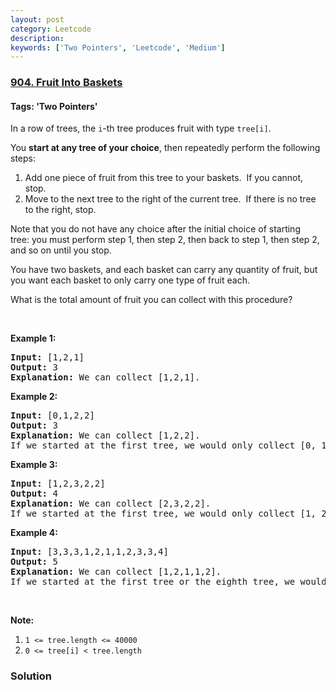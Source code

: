 ```yaml
---
layout: post
category: Leetcode
description: 
keywords: ['Two Pointers', 'Leetcode', 'Medium']
---
```

### [904. Fruit Into Baskets](https://leetcode.com/problems/fruit-into-baskets)

#### Tags: 'Two Pointers'

<div class="content__u3I1 question-content__JfgR"><div><p>In a row of trees, the <code>i</code>-th tree produces fruit with type <code>tree[i]</code>.</p>
<p>You <strong>start at any tree of your choice</strong>, then repeatedly perform the following steps:</p>
<ol>
<li>Add one piece of fruit from this tree to your baskets.  If you cannot, stop.</li>
<li>Move to the next tree to the right of the current tree.  If there is no tree to the right, stop.</li>
</ol>
<p>Note that you do not have any choice after the initial choice of starting tree: you must perform step 1, then step 2, then back to step 1, then step 2, and so on until you stop.</p>
<p>You have two baskets, and each basket can carry any quantity of fruit, but you want each basket to only carry one type of fruit each.</p>
<p>What is the total amount of fruit you can collect with this procedure?</p>
<p> </p>
<p><strong>Example 1:</strong></p>
<pre><strong>Input: </strong><span id="example-input-1-1">[1,2,1]</span>
<strong>Output: </strong><span id="example-output-1">3</span>
<strong><span>Explanation: </span></strong><span>We can collect [1,2,1].</span>
</pre>
<div>
<p><strong>Example 2:</strong></p>
<pre><strong>Input: </strong><span id="example-input-2-1">[0,1,2,2]</span>
<strong>Output: </strong><span id="example-output-2">3
</span><strong><span>Explanation: </span></strong><span>We can collect [1,2,2].
If we started at the first tree, we would only collect [0, 1].</span>
</pre>
<div>
<p><strong>Example 3:</strong></p>
<pre><strong>Input: </strong><span id="example-input-3-1">[1,2,3,2,2]</span>
<strong>Output: </strong><span id="example-output-3">4
</span><strong><span>Explanation: </span></strong><span>We can collect [2,3,2,2].</span>
<span>If we started at the first tree, we would only collect [1, 2].</span>
</pre>
<div>
<p><strong>Example 4:</strong></p>
<pre><strong>Input: </strong><span id="example-input-4-1">[3,3,3,1,2,1,1,2,3,3,4]</span>
<strong>Output: </strong>5<span id="example-output-4">
</span><strong><span>Explanation: </span></strong><span>We can collect [1,2,1,1,2].</span>
<span>If we started at the first tree or the eighth tree, we would only collect 4 fruits.</span>
</pre>
<p> </p>
</div>
</div>
</div>
<p><strong>Note:</strong></p>
<ol>
<li><code>1 &lt;= tree.length &lt;= 40000</code></li>
<li><code>0 &lt;= tree[i] &lt; tree.length</code></li>
</ol>
</div></div>

### Solution
